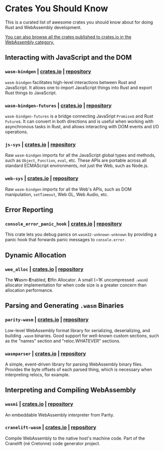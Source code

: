 # Crates You Should Know

This is a curated list of awesome crates you should know about for doing Rust
and WebAssembly development.

[You can also browse all the crates published to crates.io in the WebAssembly
category.][wasm-category]

## Interacting with JavaScript and the DOM

### `wasm-bindgen` | [crates.io](https://crates.io/crates/wasm-bindgen) | [repository](https://github.com/rustwasm/wasm-bindgen)

`wasm-bindgen` facilitates high-level interactions between Rust and
JavaScript. It allows one to import JavaScript things into Rust and export Rust
things to JavaScript.

### `wasm-bindgen-futures` | [crates.io](https://crates.io/crates/wasm-bindgen-futures) | [repository](https://github.com/rustwasm/wasm-bindgen/tree/master/crates/futures)

`wasm-bindgen-futures` is a bridge connecting JavaSript `Promise`s and Rust
`Future`s. It can convert in both directions and is useful when working with
asynchronous tasks in Rust, and allows interacting with DOM events and I/O
operations.

### `js-sys` | [crates.io](https://crates.io/crates/js-sys) | [repository](https://github.com/rustwasm/wasm-bindgen/tree/master/crates/js-sys)

Raw `wasm-bindgen` imports for all the JavaScript global types and methods, such
as `Object`, `Function`, `eval`, etc. These APIs are portable across all
standard ECMAScript environments, not just the Web, such as Node.js.

### `web-sys` | [crates.io](https://crates.io/crates/web-sys) | [repository](https://github.com/rustwasm/wasm-bindgen/tree/master/crates/web-sys)

Raw `wasm-bindgen` imports for all the Web's APIs, such as DOM manipulation,
`setTimeout`, Web GL, Web Audio, etc.

## Error Reporting

### `console_error_panic_hook` | [crates.io](https://crates.io/crates/console_error_panic_hook) | [repository](https://github.com/rustwasm/console_error_panic_hook)

This crate lets you debug panics on `wasm32-unknown-unknown` by providing a
panic hook that forwards panic messages to `console.error`.

## Dynamic Allocation

### `wee_alloc` | [crates.io](https://crates.io/crates/wee_alloc) | [repository](https://github.com/rustwasm/wee_alloc)

The **W**asm-**E**nabled, **E**lfin Allocator. A small (~1K uncompressed
`.wasm`) allocator implementation for when code size is a greater concern than
allocation performance.

## Parsing and Generating `.wasm` Binaries

### `parity-wasm` | [crates.io](https://crates.io/crates/parity-wasm) | [repository](https://github.com/paritytech/parity-wasm)

Low-level WebAssembly format library for serializing, deserializing, and
building `.wasm` binaries. Good support for well-known custom sections, such as
the "names" section and "reloc.WHATEVER" sections.

### `wasmparser` | [crates.io](https://crates.io/crates/wasmparser) | [repository](https://github.com/yurydelendik/wasmparser.rs)

A simple, event-driven library for parsing WebAssembly binary files. Provides
the byte offsets of each parsed thing, which is necessary when interpreting
relocs, for example.

## Interpreting and Compiling WebAssembly

### `wasmi` | [crates.io](https://crates.io/crates/wasmi) | [repository](https://github.com/paritytech/wasmi)

An embeddable WebAssembly interpreter from Parity.

### `cranelift-wasm` | [crates.io](https://crates.io/crates/cranelift-wasm) | [repository](https://github.com/CraneStation/cranelift)

Compile WebAssembly to the native host's machine code. Part of the Cranelift (né
Cretonne) code generator project.

[wasm-category]: https://crates.io/categories/wasm
